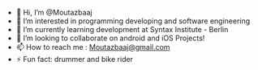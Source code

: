 - 👋 Hi, I’m @Moutazbaaj
- 👀 I’m interested in programming developing and software engineering
- 🌱 I’m currently learning development at Syntax Institute - Berlin
- 💞️ I’m looking to collaborate on android and iOS Projects! 
- 📫 How to reach me : Moutazbaaj@gmail.com
- ⚡ Fun fact: drummer and bike rider

<!---
Moutazbaaj/Moutazbaaj is a ✨ special ✨ repository because its `README.md` (this file) appears on your GitHub profile.
You can click the Preview link to take a look at your changes.
--->
